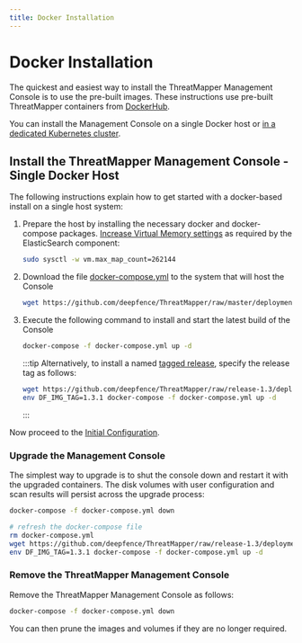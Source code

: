 ```yaml
---
title: Docker Installation
---
```


# Docker Installation

The quickest and easiest way to install the ThreatMapper Management Console is to use the pre-built images.  These instructions use pre-built ThreatMapper containers from [DockerHub](https://hub.docker.com/u/deepfenceio).

You can install the Management Console on a single Docker host or [in a dedicated Kubernetes cluster](kubernetes).

## Install the ThreatMapper Management Console - Single Docker Host

The following instructions explain how to get started with a docker-based install on a single host system:

1. Prepare the host by installing the necessary docker and docker-compose packages. [Increase Virtual Memory settings](https://www.elastic.co/guide/en/elasticsearch/reference/current/vm-max-map-count.html) as required by the ElasticSearch component:

    ```bash
    sudo sysctl -w vm.max_map_count=262144
    ```
  
2. Download the file [docker-compose.yml](https://github.com/deepfence/ThreatMapper/blob/master/deployment-scripts/docker-compose.yml) to the system that will host the Console

    ```bash
    wget https://github.com/deepfence/ThreatMapper/raw/master/deployment-scripts/docker-compose.yml
    ```

3. Execute the following command to install and start the latest build of the Console

    ```bash
    docker-compose -f docker-compose.yml up -d
    ```

    :::tip
    Alternatively, to install a named [tagged release](https://github.com/deepfence/ThreatMapper/releases), specify the release tag as follows:

    ```bash
    wget https://github.com/deepfence/ThreatMapper/raw/release-1.3/deployment-scripts/docker-compose.yml
    env DF_IMG_TAG=1.3.1 docker-compose -f docker-compose.yml up -d
    ```
    :::

Now proceed to the [Initial Configuration](initial-configuration).

### Upgrade the Management Console

The simplest way to upgrade is to shut the console down and restart it with the upgraded containers.  The disk volumes with user configuration and scan results will persist across the upgrade process:

```bash
docker-compose -f docker-compose.yml down

# refresh the docker-compose file
rm docker-compose.yml
wget https://github.com/deepfence/ThreatMapper/raw/release-1.3/deployment-scripts/docker-compose.yml
env DF_IMG_TAG=1.3.1 docker-compose -f docker-compose.yml up -d
```

### Remove the ThreatMapper Management Console

Remove the ThreatMapper Management Console as follows:

```bash
docker-compose -f docker-compose.yml down
```

You can then prune the images and volumes if they are no longer required.

